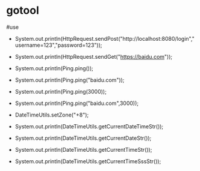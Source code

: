 # gotool

#use
 +  System.out.println(HttpRequest.sendPost("http://localhost:8080/login","username=123","password=123"));
 +  System.out.println(HttpRequest.sendGet("https://baidu.com"));
 
 +  System.out.println(Ping.ping());
 +  System.out.println(Ping.ping("baidu.com"));
 +  System.out.println(Ping.ping(3000));
 +  System.out.println(Ping.ping("baidu.com",3000));
 
 +  DateTimeUtils.setZone("+8");
 +  System.out.println(DateTimeUtils.getCurrentDateTimeStr());
 +  System.out.println(DateTimeUtils.getCurrentDateStr());
 +  System.out.println(DateTimeUtils.getCurrentTimeStr());
 +  System.out.println(DateTimeUtils.getCurrentTimeSssStr());

